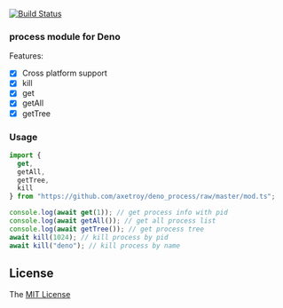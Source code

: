 [![Build Status](https://github.com/axetroy/deno_process/workflows/test/badge.svg)](https://github.com/axetroy/deno_process/actions)

### process module for Deno

Features:

- [x] Cross platform support
- [x] kill
- [x] get
- [x] getAll
- [x] getTree

### Usage

```typescript
import {
  get,
  getAll,
  getTree,
  kill
} from "https://github.com/axetroy/deno_process/raw/master/mod.ts";

console.log(await get(1)); // get process info with pid
console.log(await getAll()); // get all process list
console.log(await getTree()); // get process tree
await kill(1024); // kill process by pid
await kill("deno"); // kill process by name
```

## License

The [MIT License](LICENSE)
